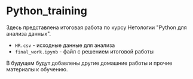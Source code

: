 # Python_training
Здесь представлена итоговая работа по курсу Нетологии "Python для анализа данных".
* `HR.csv` - исходные данные для анализа
* `final_work.ipynb` - файл с решением итоговой работы

В будущем будут добавлены другие домашние работы и прочие материалы к обучению.
